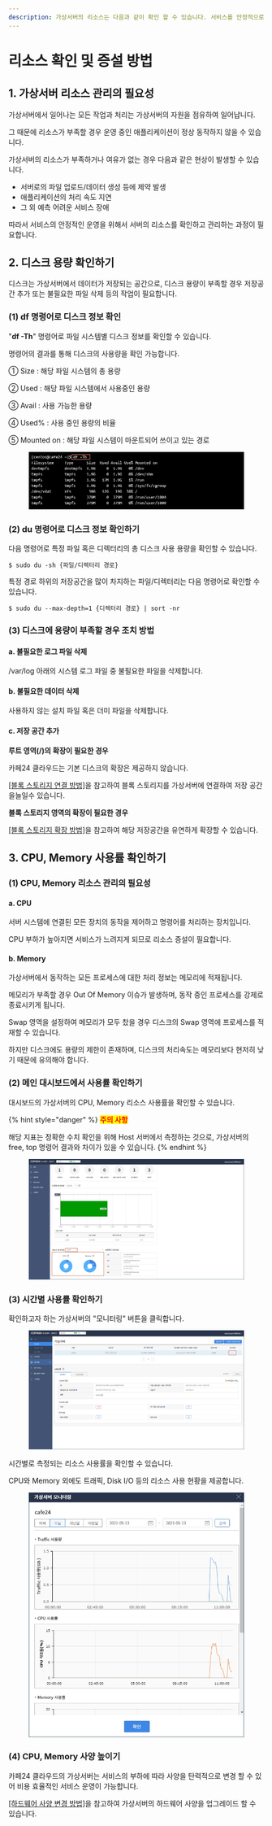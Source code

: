 ```yaml
---
description: 가상서버의 리소스는 다음과 같이 확인 할 수 있습니다. 서비스를 안정적으로 운영하기 위해서는 충분한 서버 리소스가 필요합니다.
---
```


# 리소스 확인 및 증설 방법

## 1. 가상서버 리소스 관리의 필요성

가상서버에서 일어나는 모든 작업과 처리는 가상서버의 자원을 점유하여 일어납니다.

그 때문에 리소스가 부족할 경우 운영 중인 애플리케이션이 정상 동작하지 않을 수 있습니다.

가상서버의 리소스가 부족하거나 여유가 없는 경우 다음과 같은 현상이 발생할 수 있습니다.

* 서버로의 파일 업로드/데이터 생성 등에 제약 발생
* 애플리케이션의 처리 속도 지연
* 그 외 예측 어려운 서비스 장애

따라서 서비스의 안정적인 운영을 위해서 서버의 리소스를 확인하고 관리하는 과정이 필요합니다.

### &#x20;





## 2. 디스크 용량 확인하기

디스크는 가상서버에서 데이터가 저장되는 공간으로, 디스크 용량이 부족할 경우 저장공간 추가 또는 불필요한 파일 삭제 등의 작업이 필요합니다.

### (1) df 명령어로 디스크 정보 확인

"**df -Th**" 명령어로 파일 시스템별 디스크 정보를 확인할 수 있습니다.

명령어의 결과를 통해 디스크의 사용량을 확인 가능합니다.

① Size : 해당 파일 시스템의 총 용량

② Used : 해당 파일 시스템에서 사용중인 용량

③ Avail : 사용 가능한 용량

④ Used% : 사용 중인 용량의 비율

⑤ Mounted on : 해당 파일 시스템이 마운트되어 쓰이고 있는 경로

<figure><img src="../../../.gitbook/assets/image (13) (3).png" alt=""><figcaption></figcaption></figure>





### (2) du 명령어로 디스크 정보 확인하기

다음 명령어로 특정 파일 혹은 디렉터리의 총 디스크 사용 용량을 확인할 수 있습니다.

```shell-session
$ sudo du -sh {파일/디렉터리 경로}
```

특정 경로 하위의 저장공간을 많이 차지하는 파일/디렉터리는 다음 명령어로 확인할 수 있습니다.

```shell-session
$ sudo du --max-depth=1 {디렉터리 경로} | sort -nr
```



&#x20;

### (3) 디스크에 용량이 부족할 경우 조치 방법

#### a. 불필요한 로그 파일 삭제

/var/log 아래의 시스템 로그 파일 중 불필요한 파일을 삭제합니다.

&#x20;

#### b. 불필요한 데이터 삭제

사용하지 않는 설치 파일 혹은 더미 파일을 삭제합니다.

&#x20;

#### c. 저장 공간 추가

**루트 영역(/)의 확장이 필요한 경우**

카페24 클라우드는 기본 디스크의 확장은 제공하지 않습니다.

[\[블록 스토리지 연결 방법\]](../../../storage/block/connect.md)을 참고하여 블록 스토리지를 가상서버에 연결하여 저장 공간을늘일수 있습니다.&#x20;



**블록 스토리지 영역의 확장이 필요한 경우**

[\[블록 스토리지 확장 방법\]](../../../storage/block/add.md)을 참고하여 해당 저장공간을 유연하게 확장할 수 있습니다.

### &#x20;





## 3. CPU, Memory 사용률 확인하기

### (1) CPU, Memory 리소스 관리의 필요성

#### **a. CPU**

서버 시스템에 연결된 모든 장치의 동작을 제어하고 명령어를 처리하는 장치입니다.

CPU 부하가 높아지면 서비스가 느려지게 되므로 리소스 증설이 필요합니다.

&#x20;

#### **b. Memory**

가상서버에서 동작하는 모든 프로세스에 대한 처리 정보는 메모리에 적재됩니다.

메모리가 부족할 경우 Out Of Memory 이슈가 발생하며, 동작 중인 프로세스를 강제로 종료시키게 됩니다.

Swap 영역을 설정하여 메모리가 모두 찼을 경우 디스크의 Swap 영역에 프로세스를 적재할 수 있습니다.

하지만 디스크에도 용량의 제한이 존재하며, 디스크의 처리속도는 메모리보다 현저히 낮기 때문에 유의해야 합니다.

&#x20;



### (2) 메인 대시보드에서 사용률 확인하기

대시보드의 가상서버의 CPU, Memory 리소스 사용률을 확인할 수 있습니다.

{% hint style="danger" %}
<mark style="color:red;">**주의 사항**</mark>

해당 지표는 정확한 수치 확인을 위해 Host 서버에서 측정하는 것으로, 가상서버의 free, top 명령어 결과와 차이가 있을 수 있습니다.
{% endhint %}

<figure><img src="../../../.gitbook/assets/image (1) (1).png" alt=""><figcaption></figcaption></figure>





### (3) 시간별 사용률 확인하기

확인하고자 하는 가상서버의 "모니터링" 버튼을 클릭합니다.

<figure><img src="../../../.gitbook/assets/image (8) (3).png" alt=""><figcaption></figcaption></figure>

시간별로 측정되는 리소스 사용률을 확인할 수 있습니다.

CPU와 Memory 외에도 트래픽, Disk I/O 등의 리소스 사용 현황을 제공합니다.

<figure><img src="../../../.gitbook/assets/image (4) (3).png" alt=""><figcaption></figcaption></figure>





### (4) CPU, Memory 사양 높이기

카페24 클라우드의 가상서버는 서비스의 부하에 따라 사양을 탄력적으로 변경 할 수 있어 비용 효율적인 서비스 운영이 가능합니다.

[\[하드웨어 사양 변경 방법\]](spec.md)을 참고하여 가상서버의 하드웨어 사양을 업그레이드 할 수 있습니다.





